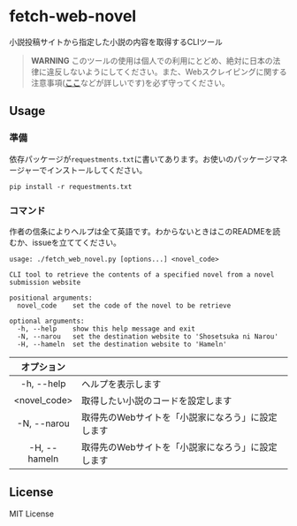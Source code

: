 # fetch-web-novel

小説投稿サイトから指定した小説の内容を取得するCLIツール

> **WARNING**
> このツールの使用は個人での利用にとどめ、絶対に日本の法律に違反しないようにしてください。また、Webスクレイピングに関する注意事項([ここ](https://qiita.com/nezuq/items/c5e827e1827e7cb29011)などが詳しいです)を必ず守ってください。

## Usage

### 準備

依存パッケージが`requestments.txt`に書いてあります。お使いのパッケージマネージャーでインストールしてください。

```pipの場合
pip install -r requestments.txt
```

### コマンド

作者の信条によりヘルプは全て英語です。わからないときはこのREADMEを読むか、issueを立ててください。

```
usage: ./fetch_web_novel.py [options...] <novel_code>

CLI tool to retrieve the contents of a specified novel from a novel submission website

positional arguments:
  novel_code    set the code of the novel to be retrieve

optional arguments:
  -h, --help    show this help message and exit
  -N, --narou   set the destination website to 'Shosetsuka ni Narou'
  -H, --hameln  set the destination website to 'Hameln'
```

| オプション   |        |
|:------------:|--------|
| -h, --help   | ヘルプを表示します |
| <novel_code> | 取得したい小説のコードを設定します |
| -N, --narou  | 取得先のWebサイトを「小説家になろう」に設定します |
| -H, --hameln | 取得先のWebサイトを「小説家になろう」に設定します |

## License

MIT License

